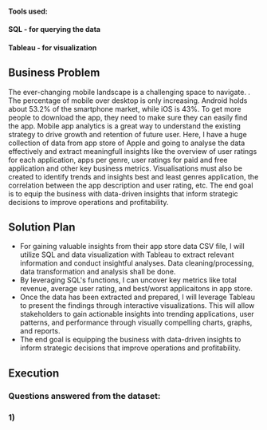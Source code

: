 #### Tools used:
#### SQL - for querying the data
#### Tableau - for visualization

## Business Problem
The ever-changing mobile landscape is a challenging space to navigate. . The percentage of mobile over desktop is only increasing. Android holds about 53.2% of the smartphone market, while iOS is 43%. To get more people to download the app, they need to make sure they can easily find the app. Mobile app analytics is a great way to understand the existing strategy to drive growth and retention of future user.
Here, I have a huge collection of data from app store of Apple and going to analyse the data effectively and extract meaningfull insights like the overview of user ratings for each application, apps per genre, user ratings for paid and free application and other key business metrics. Visualisations must also be created to identify trends and insights best and least genres application, the correlation between the app description and user rating, etc.  The end goal is to equip the business with data-driven insights that inform strategic decisions to improve operations and profitability. 

## Solution Plan
* For gaining valuable insights from their app store data CSV file, I will utilize SQL and data visualization with Tableau to extract relevant information and conduct insightful analyses. Data cleaning/processing, data transformation and analysis shall be done.
* By leveraging SQL's functions, I can uncover key metrics like total revenue, average user rating, and best/worst applicaitons in app store.
* Once the data has been extracted and prepared, I will leverage Tableau to present the findings through interactive visualizations. This will allow stakeholders to gain actionable insights into trending applications, user patterns, and performance through visually compelling charts, graphs, and reports.
* The end goal is equipping the business with data-driven insights to inform strategic decisions that improve operations and profitability.

## Execution
### Questions answered from the dataset:
### 1) 
